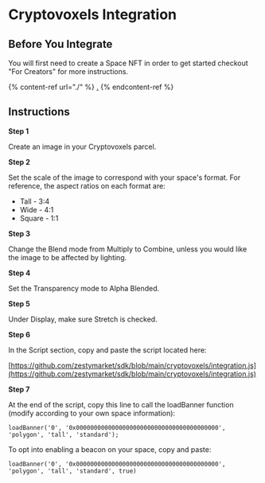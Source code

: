 # Cryptovoxels Integration

## Before You Integrate

You will first need to create a Space NFT in order to get started checkout "For Creators" for more instructions.

{% content-ref url="./" %}
[.](./)
{% endcontent-ref %}

## Instructions

**Step 1**

Create an image in your Cryptovoxels parcel.

**Step 2**

Set the scale of the image to correspond with your space's format. For reference, the aspect ratios on each format are:

* Tall - 3:4
* Wide - 4:1
* Square - 1:1

**Step 3**

Change the Blend mode from Multiply to Combine, unless you would like the image to be affected by lighting.

**Step 4**

Set the Transparency mode to Alpha Blended.

**Step 5**

Under Display, make sure Stretch is checked.

**Step 6**

In the Script section, copy and paste the script located here:

[https://github.com/zestymarket/sdk/blob/main/cryptovoxels/integration.js](https://github.com/zestymarket/sdk/blob/main/cryptovoxels/integration.js)

**Step 7**

At the end of the script, copy this line to call the loadBanner function (modify according to your own space information):

```
loadBanner('0', '0x0000000000000000000000000000000000000000', 'polygon', 'tall', 'standard');
```

To opt into enabling a beacon on your space, copy and paste:

```
loadBanner('0', '0x0000000000000000000000000000000000000000', 'polygon', 'tall', 'standard', true)
```
